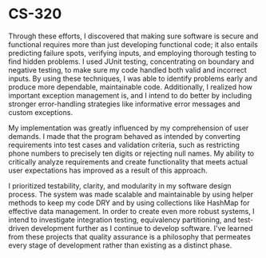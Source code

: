 # CS-320
Through these efforts, I discovered that making sure software is secure and functional requires more than just developing functional code; it also entails predicting failure spots, verifying inputs, and employing thorough testing to find hidden problems.  I used JUnit testing, concentrating on boundary and negative testing, to make sure my code handled both valid and incorrect inputs.  By using these techniques, I was able to identify problems early and produce more dependable, maintainable code.  Additionally, I realized how important exception management is, and I intend to do better by including stronger error-handling strategies like informative error messages and custom exceptions.

My implementation was greatly influenced by my comprehension of user demands.  I made that the program behaved as intended by converting requirements into test cases and validation criteria, such as restricting phone numbers to precisely ten digits or rejecting null names.  My ability to critically analyze requirements and create functionality that meets actual user expectations has improved as a result of this approach.

I prioritized testability, clarity, and modularity in my software design process.  The system was made scalable and maintainable by using helper methods to keep my code DRY and by using collections like HashMap for effective data management.  In order to create even more robust systems, I intend to investigate integration testing, equivalency partitioning, and test-driven development further as I continue to develop software.  I've learned from these projects that quality assurance is a philosophy that permeates every stage of development rather than existing as a distinct phase.
